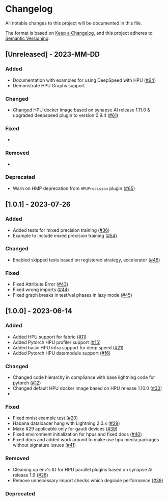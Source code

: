 # Changelog

All notable changes to this project will be documented in this file.

The format is based on [Keep a Changelog](https://keepachangelog.com/en/1.0.0/),
and this project adheres to [Semantic Versioning](https://semver.org/spec/v2.0.0.html).

## [Unreleased] - 2023-MM-DD


### Added
- Documentation with examples for using DeepSpeed with HPU ([#64](https://github.com/Lightning-AI/lightning-Habana/pull/64))
- Demonstrate HPU Graphs support

### Changed

- Changed HPU docker image based on synapse AI release 1.11.0 & upgraded deepspeed plugin to version 0.9.4 ([#61](https://github.com/Lightning-AI/lightning-Habana/pull/61))

### Fixed

-

### Removed

-

### Deprecated

- Warn on HMP deprecation from `HPUPrecision` plugin ([#65](https://github.com/Lightning-AI/lightning-Habana/pull/65))


## [1.0.1] - 2023-07-26


### Added

- Added tests for mixed precision training ([#36](https://github.com/Lightning-AI/lightning-Habana/pull/36))
- Example to include mixed precision training ([#54](https://github.com/Lightning-AI/lightning-Habana/pull/54))

### Changed

- Enabled skipped tests based on registered strategy, accelerator ([#46](https://github.com/Lightning-AI/lightning-Habana/pull/46))

### Fixed

- Fixed Attribute Error ([#43](https://github.com/Lightning-AI/lightning-Habana/pull/43))
- Fixed wrong imports ([#44](https://github.com/Lightning-AI/lightning-Habana/pull/44))
- Fixed graph breaks in test/val phases in lazy mode ([#45](https://github.com/Lightning-AI/lightning-Habana/pull/45))


## [1.0.0] - 2023-06-14

### Added

- Added HPU support for fabric ([#11](https://github.com/Lightning-AI/lightning-Habana/pull/11))
- Added Pytorch HPU profiler support ([#15](https://github.com/Lightning-AI/lightning-Habana/pull/15))
- Added basic HPU infra support for deep speed ([#21](https://github.com/Lightning-AI/lightning-Habana/pull/21))
- Added Pytorch HPU datamodule support ([#16](https://github.com/Lightning-AI/lightning-Habana/pull/16))

### Changed

- Changed code hierarchy in compliance with base lightning code for pytorch ([#12](https://github.com/Lightning-AI/lightning-Habana/pull/12))
- Changed default HPU docker image based on HPU release 1.10.0 ([#30](https://github.com/Lightning-AI/lightning-Habana/pull/30))
-
### Fixed

- Fixed mnist example test ([#20](https://github.com/Lightning-AI/lightning-Habana/pull/20))
- Habana dataloader hang with Lightning 2.0.x ([#29](https://github.com/Lightning-AI/lightning-Habana/pull/29))
- Make #29 applicable only for gaudi devices ([#39](https://github.com/Lightning-AI/lightning-Habana/pull/39))
- Fixed environment initialization for hpus and fixed docs ([#40](https://github.com/Lightning-AI/lightning-Habana/pull/40))
- Fixed docs and added work around to make use hpu media packages without signature issues ([#41](https://github.com/Lightning-AI/lightning-Habana/pull/41))

### Removed

- Cleaning up env's ID for HPU parallel plugins based on synapse AI release 1.9 ([#28](https://github.com/Lightning-AI/lightning-Habana/pull/28))
- Remove unnecessary import checks which degrade performance ([#38](https://github.com/Lightning-AI/lightning-Habana/pull/38))

### Deprecated
